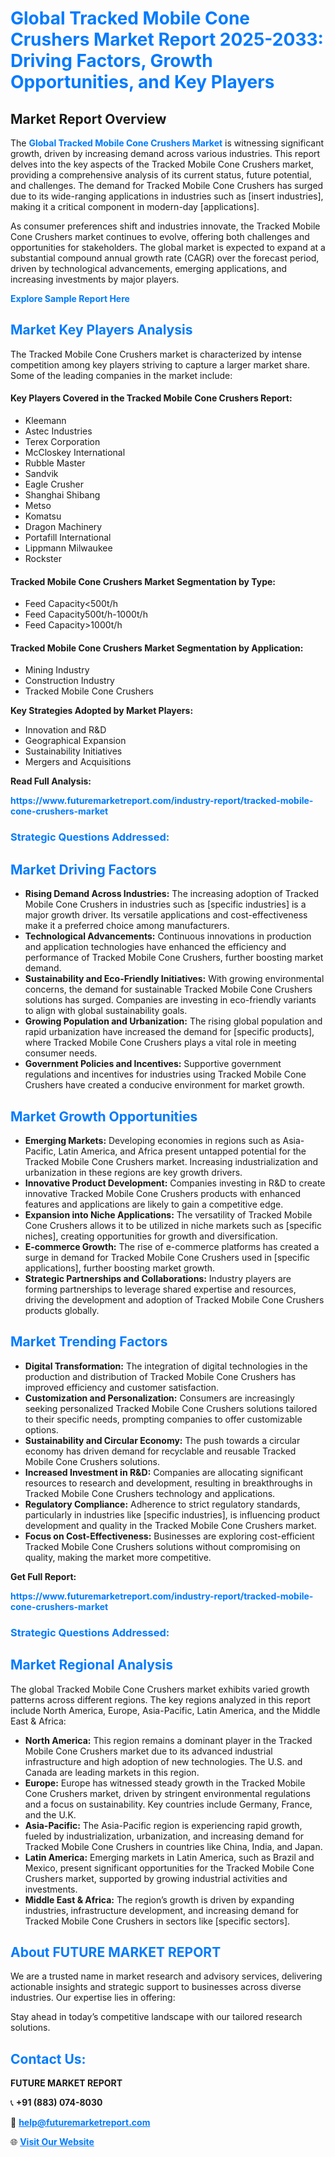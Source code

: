 <h1 style="color: #007BFF;">Global Tracked Mobile Cone Crushers Market Report 2025-2033: Driving Factors, Growth Opportunities, and Key Players</h1>

<section id="overview">
<h2>Market Report Overview</h2>
<p>The <a href="https://www.futuremarketreport.com/industry-report/tracked-mobile-cone-crushers-market" style="color: #007BFF; text-decoration: none;"><strong>Global Tracked Mobile Cone Crushers Market</strong></a> is witnessing significant growth, driven by increasing demand across various industries. This report delves into the key aspects of the Tracked Mobile Cone Crushers market, providing a comprehensive analysis of its current status, future potential, and challenges. The demand for Tracked Mobile Cone Crushers has surged due to its wide-ranging applications in industries such as [insert industries], making it a critical component in modern-day [applications].</p>
<p>As consumer preferences shift and industries innovate, the Tracked Mobile Cone Crushers market continues to evolve, offering both challenges and opportunities for stakeholders. The global market is expected to expand at a substantial compound annual growth rate (CAGR) over the forecast period, driven by technological advancements, emerging applications, and increasing investments by major players.</p>
</section>

<section id="overview">
<p><a href="https://www.futuremarketreport.com/request-sample/reportId=124519" style="color: #007BFF; text-decoration: none;"><strong>Explore Sample Report Here</strong></a></p>
</section>

<section id="key-players">
<h2 style="color: #007BFF;">Market Key Players Analysis</h2>
<p>The Tracked Mobile Cone Crushers market is characterized by intense competition among key players striving to capture a larger market share. Some of the leading companies in the market include:</p>
<h4>Key Players Covered in the Tracked Mobile Cone Crushers Report:</h4>
<ul><li>Kleemann</li><li>Astec Industries</li><li>Terex Corporation</li><li>McCloskey International</li><li>Rubble Master</li><li>Sandvik</li><li>Eagle Crusher</li><li>Shanghai Shibang</li><li>Metso</li><li>Komatsu</li><li>Dragon Machinery</li><li>Portafill International</li><li>Lippmann Milwaukee</li><li>Rockster</li></ul>
<h4>Tracked Mobile Cone Crushers Market Segmentation by Type:</h4>
<ul><li>Feed Capacity&lt;500t/h</li><li>Feed Capacity500t/h-1000t/h</li><li>Feed Capacity&gt;1000t/h</li></ul>

<h4>Tracked Mobile Cone Crushers Market Segmentation by Application:</h4>
<ul><li>Mining Industry</li><li>Construction Industry</li><li>Tracked Mobile Cone Crushers</li></ul>
<p><strong>Key Strategies Adopted by Market Players:</strong></p>
<ul>
<li>Innovation and R&D</li>
<li>Geographical Expansion</li>
<li>Sustainability Initiatives</li>
<li>Mergers and Acquisitions</li>
</ul>
</section>

<section>
<p><strong>Read Full Analysis: </strong></p><a href="https://www.futuremarketreport.com/industry-report/tracked-mobile-cone-crushers-market" style="color: #007BFF; text-decoration: none;"><strong>https://www.futuremarketreport.com/industry-report/tracked-mobile-cone-crushers-market</strong></a>
<h3 style="color: #007BFF;">Strategic Questions Addressed:</h3>
</section>

<section id="driving-factors">
<h2 style="color: #007BFF;">Market Driving Factors</h2>
<ul>
<li><strong>Rising Demand Across Industries:</strong> The increasing adoption of Tracked Mobile Cone Crushers in industries such as [specific industries] is a major growth driver. Its versatile applications and cost-effectiveness make it a preferred choice among manufacturers.</li>
<li><strong>Technological Advancements:</strong> Continuous innovations in production and application technologies have enhanced the efficiency and performance of Tracked Mobile Cone Crushers, further boosting market demand.</li>
<li><strong>Sustainability and Eco-Friendly Initiatives:</strong> With growing environmental concerns, the demand for sustainable Tracked Mobile Cone Crushers solutions has surged. Companies are investing in eco-friendly variants to align with global sustainability goals.</li>
<li><strong>Growing Population and Urbanization:</strong> The rising global population and rapid urbanization have increased the demand for [specific products], where Tracked Mobile Cone Crushers plays a vital role in meeting consumer needs.</li>
<li><strong>Government Policies and Incentives:</strong> Supportive government regulations and incentives for industries using Tracked Mobile Cone Crushers have created a conducive environment for market growth.</li>
</ul>
</section>

<section id="growth-opportunities">
<h2 style="color: #007BFF;">Market Growth Opportunities</h2>
<ul>
<li><strong>Emerging Markets:</strong> Developing economies in regions such as Asia-Pacific, Latin America, and Africa present untapped potential for the Tracked Mobile Cone Crushers market. Increasing industrialization and urbanization in these regions are key growth drivers.</li>
<li><strong>Innovative Product Development:</strong> Companies investing in R&D to create innovative Tracked Mobile Cone Crushers products with enhanced features and applications are likely to gain a competitive edge.</li>
<li><strong>Expansion into Niche Applications:</strong> The versatility of Tracked Mobile Cone Crushers allows it to be utilized in niche markets such as [specific niches], creating opportunities for growth and diversification.</li>
<li><strong>E-commerce Growth:</strong> The rise of e-commerce platforms has created a surge in demand for Tracked Mobile Cone Crushers used in [specific applications], further boosting market growth.</li>
<li><strong>Strategic Partnerships and Collaborations:</strong> Industry players are forming partnerships to leverage shared expertise and resources, driving the development and adoption of Tracked Mobile Cone Crushers products globally.</li>
</ul>
</section>

<section id="trending-factors">
<h2 style="color: #007BFF;">Market Trending Factors</h2>
<ul>
<li><strong>Digital Transformation:</strong> The integration of digital technologies in the production and distribution of Tracked Mobile Cone Crushers has improved efficiency and customer satisfaction.</li>
<li><strong>Customization and Personalization:</strong> Consumers are increasingly seeking personalized Tracked Mobile Cone Crushers solutions tailored to their specific needs, prompting companies to offer customizable options.</li>
<li><strong>Sustainability and Circular Economy:</strong> The push towards a circular economy has driven demand for recyclable and reusable Tracked Mobile Cone Crushers solutions.</li>
<li><strong>Increased Investment in R&D:</strong> Companies are allocating significant resources to research and development, resulting in breakthroughs in Tracked Mobile Cone Crushers technology and applications.</li>
<li><strong>Regulatory Compliance:</strong> Adherence to strict regulatory standards, particularly in industries like [specific industries], is influencing product development and quality in the Tracked Mobile Cone Crushers market.</li>
<li><strong>Focus on Cost-Effectiveness:</strong> Businesses are exploring cost-efficient Tracked Mobile Cone Crushers solutions without compromising on quality, making the market more competitive.</li>
</ul>
</section>

<section>
<p><strong>Get Full Report: </strong></p><a href="https://www.futuremarketreport.com/industry-report/tracked-mobile-cone-crushers-market" style="color: #007BFF; text-decoration: none;"><strong>https://www.futuremarketreport.com/industry-report/tracked-mobile-cone-crushers-market</strong></a>
<h3 style="color: #007BFF;">Strategic Questions Addressed:</h3>
</section>


<section id="regional-analysis">
<h2 style="color: #007BFF;">Market Regional Analysis</h2>
<p>The global Tracked Mobile Cone Crushers market exhibits varied growth patterns across different regions. The key regions analyzed in this report include North America, Europe, Asia-Pacific, Latin America, and the Middle East & Africa:</p>
<ul>
<li><strong>North America:</strong> This region remains a dominant player in the Tracked Mobile Cone Crushers market due to its advanced industrial infrastructure and high adoption of new technologies. The U.S. and Canada are leading markets in this region.</li>
<li><strong>Europe:</strong> Europe has witnessed steady growth in the Tracked Mobile Cone Crushers market, driven by stringent environmental regulations and a focus on sustainability. Key countries include Germany, France, and the U.K.</li>
<li><strong>Asia-Pacific:</strong> The Asia-Pacific region is experiencing rapid growth, fueled by industrialization, urbanization, and increasing demand for Tracked Mobile Cone Crushers in countries like China, India, and Japan.</li>
<li><strong>Latin America:</strong> Emerging markets in Latin America, such as Brazil and Mexico, present significant opportunities for the Tracked Mobile Cone Crushers market, supported by growing industrial activities and investments.</li>
<li><strong>Middle East & Africa:</strong> The region’s growth is driven by expanding industries, infrastructure development, and increasing demand for Tracked Mobile Cone Crushers in sectors like [specific sectors].</li>
</ul>
</section>

<footer>
<h2 style="color: #007BFF;">About FUTURE MARKET REPORT</h2>
<p>We are a trusted name in market research and advisory services, delivering actionable insights and strategic support to businesses across diverse industries. Our expertise lies in offering:</p>

<p>Stay ahead in today’s competitive landscape with our tailored research solutions.</p>

<h2 style="color: #007BFF;">Contact Us:</h2>
<p><strong>FUTURE MARKET REPORT</strong></p>
<p>📞 <strong>+91 (883) 074-8030</strong></p>
<p>📧 <strong><a href="mailto:help@futuremarketreport.com" style="color: #007BFF;">help@futuremarketreport.com</a></strong></p>
<p>🌐 <strong><a href="https://www.futuremarketreport.com/" style="color: #007BFF;">Visit Our Website</a></strong></p>
</footer>